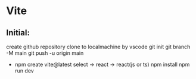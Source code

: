 # Vite

## Initial:

create github repository
clone to localmachine by vscode
git init
git branch -M main
git push -u origin main

- npm create vite@latest
    select -> react -> react(js or ts)
npm install
npm run dev



